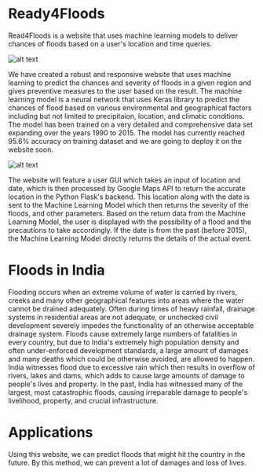 # Ready4Floods 
Read4Floods is a website that uses machine learning models to deliver chances of floods based on a user's location and time queries.

![alt text](https://github.com/TechBusters-CFD/Flood-Prediction-Website/blob/deep/ready4floods.jpeg)

We have created a robust and responsive website that uses machine learning to predict the chances and severity of floods in a given region and gives preventive measures to the user based on the result. The machine learning model is a neural network that uses Keras library to predict the chances of flood based on various environmental and geographical factors including but not limited to precipitaion, location, and climatic conditions. The model has been trained on a very detailed and comprehensive data set expanding over the years 1990 to 2015. The model has currently reached 95.6% accuracy on training dataset and we are going to deploy it on the website soon. 

![alt text](https://github.com/TechBusters-CFD/Flood-Prediction-Website/blob/deep/response.JPG)

The website will feature a user GUI which takes an input of location and date, which is then processed by Google Maps API to return the accurate location in the Python Flask's backend. This location along with the date is sent to the Machine Learning Model which then returns the severity of the floods, and other parameters. Based on the return data from the Machine Learning Model, the user is displayed with the possibility of a flood and the precautions to take accordingly. If the date is from the past (before 2015), the Machine Learning Model directly returns the details of the actual event.

# Floods in India
Flooding occurs when an extreme volume of water is carried by rivers, creeks and many other geographical features into areas where the water cannot be drained adequately. Often during times of heavy rainfall, drainage systems in residential areas are not adequate, or unchecked civil development severely impedes the functionality of an otherwise acceptable drainage system. Floods cause extremely large numbers of fatalities in every country, but due to India's extremely high population density and often under-enforced development standards, a large amount of damages and many deaths which could be otherwise avoided, are allowed to happen. India witnesses flood due to excessive rain which then results in overflow of rivers, lakes and dams, which adds to cause large amounts of damage to people's lives and property. In the past, India has witnessed many of the largest, most catastrophic floods, causing irreparable damage to people's livelihood, property, and crucial infrastructure.

# Applications
Using this website, we can predict floods that might hit the country in the future. By this method, we can prevent a lot of damages and loss of lives.
